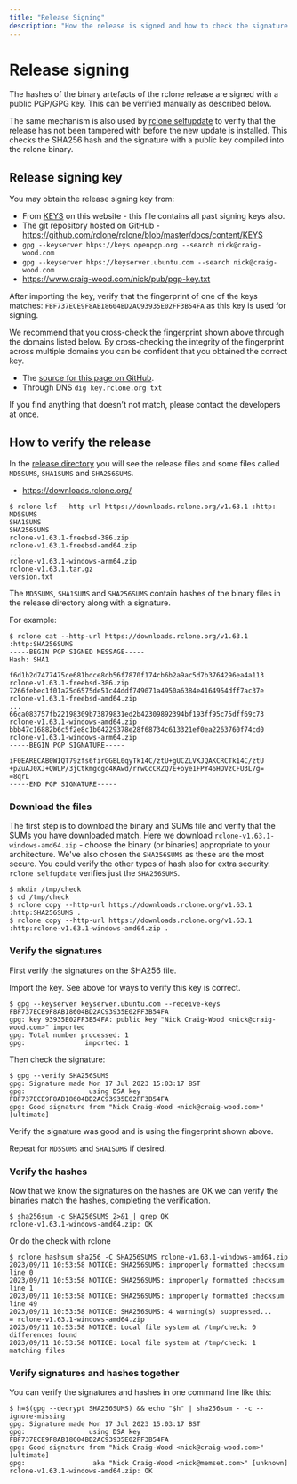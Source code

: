 ```yaml
---
title: "Release Signing"
description: "How the release is signed and how to check the signature."
---
```


# Release signing

The hashes of the binary artefacts of the rclone release are signed
with a public PGP/GPG key. This can be verified manually as described
below.

The same mechanism is also used by [rclone selfupdate](/commands/rclone_selfupdate/)
to verify that the release has not been tampered with before the new
update is installed. This checks the SHA256 hash and the signature
with a public key compiled into the rclone binary.

## Release signing key

You may obtain the release signing key from:

- From [KEYS](/KEYS) on this website - this file contains all past signing keys also.
- The git repository hosted on GitHub - https://github.com/rclone/rclone/blob/master/docs/content/KEYS
- `gpg --keyserver hkps://keys.openpgp.org --search nick@craig-wood.com`
- `gpg --keyserver hkps://keyserver.ubuntu.com --search nick@craig-wood.com`
- https://www.craig-wood.com/nick/pub/pgp-key.txt

After importing the key, verify that the fingerprint of one of the
keys matches: `FBF737ECE9F8AB18604BD2AC93935E02FF3B54FA` as this key is used for signing.

We recommend that you cross-check the fingerprint shown above through
the domains listed below. By cross-checking the integrity of the
fingerprint across multiple domains you can be confident that you
obtained the correct key.

- The [source for this page on GitHub](https://github.com/rclone/rclone/blob/master/docs/content/release_signing.md).
- Through DNS `dig key.rclone.org txt`

If you find anything that doesn't not match, please contact the
developers at once.

## How to verify the release

In the [release directory](https://downloads.rclone.org/) you will see the release files and some files called `MD5SUMS`, `SHA1SUMS` and `SHA256SUMS`.

 * https://downloads.rclone.org/

```
$ rclone lsf --http-url https://downloads.rclone.org/v1.63.1 :http:
MD5SUMS
SHA1SUMS
SHA256SUMS
rclone-v1.63.1-freebsd-386.zip
rclone-v1.63.1-freebsd-amd64.zip
...
rclone-v1.63.1-windows-arm64.zip
rclone-v1.63.1.tar.gz
version.txt
```

The `MD5SUMS`, `SHA1SUMS` and `SHA256SUMS` contain hashes of the
binary files in the release directory along with a signature.

For example:

```
$ rclone cat --http-url https://downloads.rclone.org/v1.63.1 :http:SHA256SUMS
-----BEGIN PGP SIGNED MESSAGE-----
Hash: SHA1

f6d1b2d7477475ce681bdce8cb56f7870f174cb6b2a9ac5d7b3764296ea4a113  rclone-v1.63.1-freebsd-386.zip
7266febec1f01a25d6575de51c44ddf749071a4950a6384e4164954dff7ac37e  rclone-v1.63.1-freebsd-amd64.zip
...
66ca083757fb22198309b73879831ed2b42309892394bf193ff95c75dff69c73  rclone-v1.63.1-windows-amd64.zip
bbb47c16882b6c5f2e8c1b04229378e28f68734c613321ef0ea2263760f74cd0  rclone-v1.63.1-windows-arm64.zip
-----BEGIN PGP SIGNATURE-----

iF0EARECAB0WIQT79zfs6firGGBL0qyTk14C/ztU+gUCZLVKJQAKCRCTk14C/ztU
+pZuAJ0XJ+QWLP/3jCtkmgcgc4KAwd/rrwCcCRZQ7E+oye1FPY46HOVzCFU3L7g=
=8qrL
-----END PGP SIGNATURE-----
```

### Download the files

The first step is to download the binary and SUMs file and verify that
the SUMs you have downloaded match. Here we download
`rclone-v1.63.1-windows-amd64.zip` - choose the binary (or binaries)
appropriate to your architecture. We've also chosen the `SHA256SUMS`
as these are the most secure. You could verify the other types of hash
also for extra security. `rclone selfupdate` verifies just the
`SHA256SUMS`.

```
$ mkdir /tmp/check
$ cd /tmp/check
$ rclone copy --http-url https://downloads.rclone.org/v1.63.1 :http:SHA256SUMS .
$ rclone copy --http-url https://downloads.rclone.org/v1.63.1 :http:rclone-v1.63.1-windows-amd64.zip .
```

### Verify the signatures

First verify the signatures on the SHA256 file.

Import the key. See above for ways to verify this key is correct.

```
$ gpg --keyserver keyserver.ubuntu.com --receive-keys FBF737ECE9F8AB18604BD2AC93935E02FF3B54FA
gpg: key 93935E02FF3B54FA: public key "Nick Craig-Wood <nick@craig-wood.com>" imported
gpg: Total number processed: 1
gpg:               imported: 1
```

Then check the signature:

```
$ gpg --verify SHA256SUMS 
gpg: Signature made Mon 17 Jul 2023 15:03:17 BST
gpg:                using DSA key FBF737ECE9F8AB18604BD2AC93935E02FF3B54FA
gpg: Good signature from "Nick Craig-Wood <nick@craig-wood.com>" [ultimate]
```

Verify the signature was good and is using the fingerprint shown above.

Repeat for `MD5SUMS` and `SHA1SUMS` if desired.

### Verify the hashes

Now that we know the signatures on the hashes are OK we can verify the
binaries match the hashes, completing the verification.

```
$ sha256sum -c SHA256SUMS 2>&1 | grep OK
rclone-v1.63.1-windows-amd64.zip: OK
```

Or do the check with rclone

```
$ rclone hashsum sha256 -C SHA256SUMS rclone-v1.63.1-windows-amd64.zip 
2023/09/11 10:53:58 NOTICE: SHA256SUMS: improperly formatted checksum line 0
2023/09/11 10:53:58 NOTICE: SHA256SUMS: improperly formatted checksum line 1
2023/09/11 10:53:58 NOTICE: SHA256SUMS: improperly formatted checksum line 49
2023/09/11 10:53:58 NOTICE: SHA256SUMS: 4 warning(s) suppressed...
= rclone-v1.63.1-windows-amd64.zip
2023/09/11 10:53:58 NOTICE: Local file system at /tmp/check: 0 differences found
2023/09/11 10:53:58 NOTICE: Local file system at /tmp/check: 1 matching files
```

### Verify signatures and hashes together

You can verify the signatures and hashes in one command line like this:

```
$ h=$(gpg --decrypt SHA256SUMS) && echo "$h" | sha256sum - -c --ignore-missing
gpg: Signature made Mon 17 Jul 2023 15:03:17 BST
gpg:                using DSA key FBF737ECE9F8AB18604BD2AC93935E02FF3B54FA
gpg: Good signature from "Nick Craig-Wood <nick@craig-wood.com>" [ultimate]
gpg:                 aka "Nick Craig-Wood <nick@memset.com>" [unknown]
rclone-v1.63.1-windows-amd64.zip: OK
```
